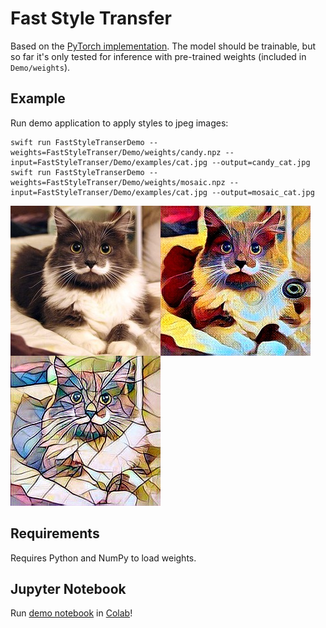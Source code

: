 # Fast Style Transfer

Based on the [PyTorch implementation](https://github.com/pytorch/examples/tree/master/fast_neural_style).
The model should be trainable, but so far it's only tested for inference with pre-trained weights (included in `Demo/weights`). 

## Example
Run demo application to apply styles to jpeg images:
```
swift run FastStyleTranserDemo --weights=FastStyleTranser/Demo/weights/candy.npz --input=FastStyleTranser/Demo/examples/cat.jpg --output=candy_cat.jpg
swift run FastStyleTranserDemo --weights=FastStyleTranser/Demo/weights/mosaic.npz --input=FastStyleTranser/Demo/examples/cat.jpg --output=mosaic_cat.jpg
```

<img src="Demo/examples/cat.jpg" height="240" width="240" align="left">
<img src="Demo/examples/cat_candy.jpg" height="240" width="240" align="left">
<img src="Demo/examples/cat_mosaic.jpg" height="240" width="240">

## Requirements
Requires Python and NumPy to load weights.

## Jupyter Notebook
Run [demo notebook](Demo/ColabDemo.ipynb) in [Colab](https://colab.research.google.com/github/vvmnnnkv/swift-models/blob/fast-style/FastStyleTransfer/Demo/ColabDemo.ipynb)!
